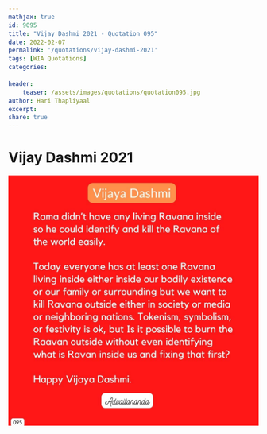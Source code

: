 ```yaml
---
mathjax: true
id: 9095
title: "Vijay Dashmi 2021 - Quotation 095"
date: 2022-02-07
permalink: '/quotations/vijay-dashmi-2021'
tags: [WIA Quotations] 
categories: 

header:
    teaser: /assets/images/quotations/quotation095.jpg
author: Hari Thapliyaal 
excerpt:
share: true 
---
```


# Vijay Dashmi 2021

![Vijay Dashmi 2021](/assets/images/quotations/quotation095.jpg)
